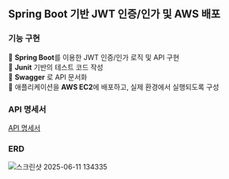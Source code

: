 ## Spring Boot 기반 JWT 인증/인가 및 AWS 배포

### 기능 구현
🚩 **Spring Boot**를 이용한 JWT 인증/인가 로직 및 API 구현
<br>
🚩 **Junit** 기반의 테스트 코드 작성
<br>
🚩 **Swagger** 로 API 문서화
<br>
🚩 애플리케이션을 **AWS EC2**에 배포하고, 실제 환경에서 실행되도록 구성
<br>

### API 명세서
[API 명세서](http://13.125.213.208:8080/swagger-ui/index.html#)

### ERD
![스크린샷 2025-06-11 134335](https://github.com/user-attachments/assets/2e87923f-daef-4faf-8f8f-c14b578eea57)
